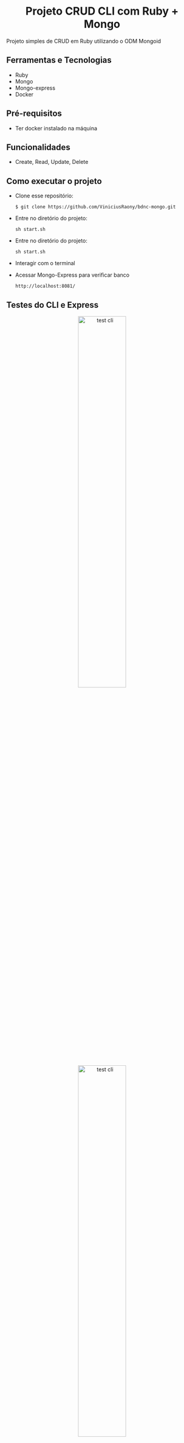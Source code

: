 <h1 align="center">Projeto CRUD CLI com Ruby + Mongo</h1>

Projeto simples de CRUD em Ruby utilizando o ODM Mongoid

## Ferramentas e Tecnologias

- Ruby
- Mongo
- Mongo-express
- Docker

## Pré-requisitos

- Ter docker instalado na máquina

## Funcionalidades

- Create, Read, Update, Delete

## Como executar o projeto

- Clone esse repositório:

  ```$ git clone https://github.com/ViniciusRaony/bdnc-mongo.git```

- Entre no diretório do projeto: 

  ```sh start.sh```

- Entre no diretório do projeto: 

  ```sh start.sh```

- Interagir com o terminal

- Acessar Mongo-Express para verificar banco

  ```http://localhost:8081/```


## Testes do CLI e Express

<center><img alt="test cli" width="50%" src="https://raw.githubusercontent.com/ViniciusRaony/bdnc-mongo/main/images/test.png"></center>

<br>

<center><img alt="test cli" width="50%" src="https://raw.githubusercontent.com/ViniciusRaony/bdnc-mongo/main/images/test-express.png"></center>

<br>

### Links úteis

- [Documentação Ruby: https://www.ruby-lang.org/pt/documentation/](https://www.ruby-lang.org/pt/documentation/)
- [Documentação Mongoid: https://www.mongodb.com/docs/mongoid/current/](https://www.mongodb.com/docs/mongoid/current/)